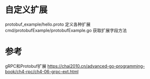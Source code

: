 # 自定义扩展

protobuf_example/hello.proto 定义各种扩展
cmd/protobufExample/protobufExample.go 获取扩展字段方法


# 参考
gRPC和Protobuf扩展
https://chai2010.cn/advanced-go-programming-book/ch4-rpc/ch4-06-grpc-ext.html

